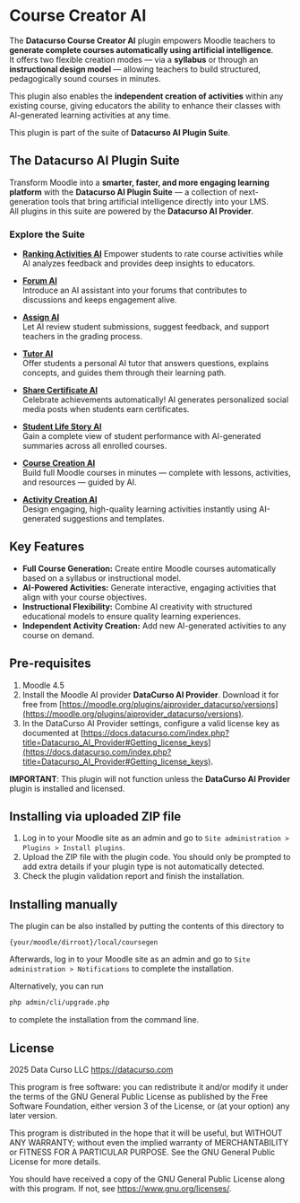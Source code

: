 # Course Creator AI

The **Datacurso Course Creator AI** plugin empowers Moodle teachers to **generate complete courses automatically using artificial intelligence**.  
It offers two flexible creation modes — via a **syllabus** or through an **instructional design model** — allowing teachers to build structured, pedagogically sound courses in minutes.

This plugin also enables the **independent creation of activities** within any existing course, giving educators the ability to enhance their classes with AI-generated learning activities at any time.

This plugin is part of the suite of **Datacurso AI Plugin Suite**.

## The Datacurso AI Plugin Suite

Transform Moodle into a **smarter, faster, and more engaging learning platform** with the **Datacurso AI Plugin Suite** — a collection of next-generation tools that bring artificial intelligence directly into your LMS.  
All plugins in this suite are powered by the **Datacurso AI Provider**.

### Explore the Suite

- **[Ranking Activities AI](#)**
  Empower students to rate course activities while AI analyzes feedback and provides deep insights to educators.

- **[Forum AI](#)**  
  Introduce an AI assistant into your forums that contributes to discussions and keeps engagement alive.

- **[Assign AI](#)**  
  Let AI review student submissions, suggest feedback, and support teachers in the grading process.

- **[Tutor AI](#)**  
  Offer students a personal AI tutor that answers questions, explains concepts, and guides them through their learning path.

- **[Share Certificate AI](#)**  
  Celebrate achievements automatically! AI generates personalized social media posts when students earn certificates.

- **[Student Life Story AI](#)**  
  Gain a complete view of student performance with AI-generated summaries across all enrolled courses.

- **[Course Creation AI](#)**  
  Build full Moodle courses in minutes — complete with lessons, activities, and resources — guided by AI.

- **[Activity Creation AI](#)**  
  Design engaging, high-quality learning activities instantly using AI-generated suggestions and templates.

## Key Features

- **Full Course Generation:** Create entire Moodle courses automatically based on a syllabus or instructional model.  
- **AI-Powered Activities:** Generate interactive, engaging activities that align with your course objectives.  
- **Instructional Flexibility:** Combine AI creativity with structured educational models to ensure quality learning experiences.  
- **Independent Activity Creation:** Add new AI-generated activities to any course on demand. 


## Pre-requisites

1. Moodle 4.5
2. Install the Moodle AI provider **DataCurso AI Provider**. Download it for free from [https://moodle.org/plugins/aiprovider_datacurso/versions](https://moodle.org/plugins/aiprovider_datacurso/versions).
3. In the DataCurso AI Provider settings, configure a valid license key as documented at [https://docs.datacurso.com/index.php?title=Datacurso_AI_Provider#Getting_license_keys](https://docs.datacurso.com/index.php?title=Datacurso_AI_Provider#Getting_license_keys).

**IMPORTANT**: This plugin will not function unless the **DataCurso AI Provider** plugin is installed and licensed.

## Installing via uploaded ZIP file

1. Log in to your Moodle site as an admin and go to `Site administration > Plugins > Install plugins`.
2. Upload the ZIP file with the plugin code. You should only be prompted to add
   extra details if your plugin type is not automatically detected.
3. Check the plugin validation report and finish the installation.

## Installing manually

The plugin can be also installed by putting the contents of this directory to

`{your/moodle/dirroot}/local/coursegen`

Afterwards, log in to your Moodle site as an admin and go to `Site administration > Notifications` to complete the installation.

Alternatively, you can run

```bash
php admin/cli/upgrade.php
```

to complete the installation from the command line.


## License

2025 Data Curso LLC <https://datacurso.com>

This program is free software: you can redistribute it and/or modify it under
the terms of the GNU General Public License as published by the Free Software
Foundation, either version 3 of the License, or (at your option) any later
version.

This program is distributed in the hope that it will be useful, but WITHOUT ANY
WARRANTY; without even the implied warranty of MERCHANTABILITY or FITNESS FOR A
PARTICULAR PURPOSE.  See the GNU General Public License for more details.

You should have received a copy of the GNU General Public License along with
this program.  If not, see <https://www.gnu.org/licenses/>.
